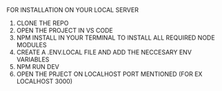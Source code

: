 FOR INSTALLATION ON YOUR LOCAL SERVER
1) CLONE THE REPO
2) OPEN THE PROJECT IN VS CODE
3) NPM INSTALL IN YOUR TERMINAL TO INSTALL ALL REQUIRED NODE MODULES
4) CREATE A .ENV.LOCAL FILE AND ADD THE NECCESARY ENV VARIABLES
5) NPM RUN DEV
6) OPEN THE PRJECT ON LOCALHOST PORT MENTIONED (FOR EX LOCALHOST 3000)
